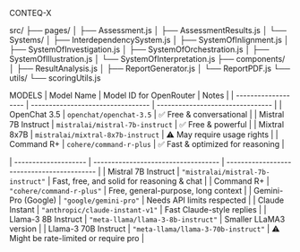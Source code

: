 CONTEQ-X


src/
├── pages/
│   ├── Assessment.js
│   ├── AssessmentResults.js
│   └── Systems/
│       ├── InterdependencySystem.js
│       ├── SystemOfInlignment.js
│       ├── SystemOfInvestigation.js
│       ├── SystemOfOrchestration.js
│       ├── SystemOfIllustration.js
│       └── SystemOfInterpretation.js
├── components/
│   ├── ResultAnalysis.js
│   ├── ReportGenerator.js
│   └── ReportPDF.js
└── utils/
    └── scoringUtils.js

MODELS
| Model Name          | Model ID for OpenRouter           | Notes                            |
| ------------------- | --------------------------------- | -------------------------------- |
| OpenChat 3.5        | `openchat/openchat-3.5`           | ✅ Free & conversational          |
| Mistral 7B Instruct | `mistralai/mistral-7b-instruct`   | ✅ Free & powerful                |
| Mixtral 8x7B        | `mistralai/mixtral-8x7b-instruct` | ⚠️ May require usage rights      |
| Command R+          | `cohere/command-r-plus`           | ✅ Fast & optimized for reasoning |
                                  
| -------------------- | ----------------------------------- | ------------------------------------------ |
| Mistral 7B Instruct  | `"mistralai/mistral-7b-instruct"`   | Fast, free, and solid for reasoning & chat |
| Command R+           | `"cohere/command-r-plus"`           | Free, general-purpose, long context        |
| Gemini-Pro (Google)  | `"google/gemini-pro"`               | Needs API limits respected                 |
| Claude Instant       | `"anthropic/claude-instant-v1"`     | Fast Claude-style replies                  |
| Llama-3 8B Instruct  | `"meta-llama/llama-3-8b-instruct"`  | Smaller LLaMA3 version                     |
| Llama-3 70B Instruct | `"meta-llama/llama-3-70b-instruct"` | ⚠️ Might be rate-limited or require pro    |
